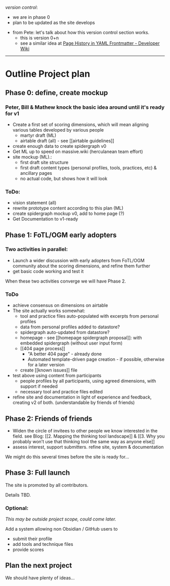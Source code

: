 *version control*: 

* we are in phase 0
* plan to be updated as the site develops
- from Pete: let's talk about how this version control section works.
	- this is version 0+n
	- see a similar idea at [Page History in YAML Frontmatter \- Developer Wiki](https://developer.massive.wiki/conversationswiki/page_history_in_yaml_frontmatter)

---
# Outline Project plan 

## Phase 0: define, create mockup
### Peter, Bill & Mathew knock the basic idea around until it's ready for v1
* Create a first set of scoring dimensions, which will mean aligning various tables developed by various people 
	* martyr draft (ML)
	* airtable draft (all) - see [[airtable guidelines]]
* create enough data to create spidergraph v0 
* Get ML up to speed on massive.wiki (herculanean team effort)
* site mockup (ML).:
	* first draft site structure 
	* first draft content types (personal profiles, tools, practices, etc) & ancillary pages
	* no actual code, but shows how it will look  

### ToDo:
* vision statement (all)
* rewrite prototype content according to this plan (ML)
* create spidergraph mockup v0, add to home page (?)
* Get Documentation to v1-ready


## Phase 1:  FoTL/OGM early adopters
### Two activities in parallel:
* Launch a wider discussion with early adopters from FoTL/OGM community about the scoring dimensions, and refine them further
* get basic code working and test it

When these two activities converge we will have Phase 2.

### ToDo
* achieve consensus on dimensions on airtable
* The site actually works somewhat:
	* tool and practice files auto-populated with excerpts from personal profiles
	* data from personal profiles added to datastore?
	* spidergraph auto-updated from datastore?
	* homepage - see [[homepage spidergraph proposal]]: with embedded spidergraph (without user input form)
	* [[404 page process]] 
		* "A better 404 page" - already done
		* Automated template-driven page creation - if possible, otherwise for a later version
	* create [[known issues]] file
* test above using content from participants 
	* people profiles by all participants, using agreed dimensions, with support if needed
	* necessary tool and practice files edited
* refine site and documentation in light of experience and feedback, creating v2 of both. (understandable by friends of friends)

## Phase 2:  Friends of friends

* Widen the circle of invitees to other people we know interested in the field. see Blog: [[2. Mapping the thinking tool landscape]] & [[3. Why you probably won’t use that thinking tool the same way as anyone else]]
* assess interest, support submitters. refine site, system & documentation

We might do this several times before the site is ready for...

## Phase 3: Full launch
The site is promoted by all contributors.

Details TBD.

### Optional: 
*This may be outside project scope, could come later.* 

Add a system allowing non Obsidian / GitHub users to 
* submit their profile
* add tools and technique files
* provide scores

## Plan the next project

We should have plenty of ideas...


